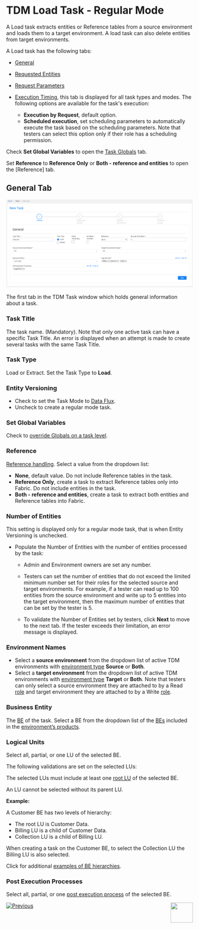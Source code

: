# TDM Load Task - Regular Mode

A Load task extracts entities or Reference tables from a source environment and loads them to a target environment. A load task can also delete entities from target environments.

A Load task has the following tabs:

- [General](#general)
- [Requested Entities](18_load_task_requested_entities_regular_mode.md)
- [Request Parameters](19_load_task_request_parameters_regular_mode.md)
- [Execution Timing](22_task_execution_timing_tab.md), this tab is displayed for all task types and modes. The following options are available  for the task's execution:

  - **Execution by Request**, default option.
  - **Scheduled execution**, set scheduling parameters to automatically execute the task based on the scheduling parameters. Note that testers can select this option only if their role has a scheduling permission.


Check **Set Global Variables** to open the [Task Globals](23_task_globals_tab.md) tab.

Set **Reference** to **Reference Only** or **Both - reference and entities** to open the [Reference] tab.

## General Tab


![general tab](images/load_general_tab_regular.png)

The first tab in the TDM Task window which holds general information about a task. 

### Task Title

The task name. (Mandatory). Note that only one active task can have a specific Task Title. An error is displayed when an attempt is made to create several tasks with the same Task Title.

### Task Type

Load or Extract. Set the Task Type to **Load**.

### Entity Versioning

- Check to set the Task Mode to [Data Flux](15_data_flux_task.md). 
- Uncheck to create a regular mode task.

### Set Global Variables 
Check to [override Globals on a task level](23_task_globals_tab.md).

### Reference 

[Reference handling](24_task_reference_tab.md). Select a value from the dropdown list:

- **None**, default value. Do not include Reference tables in the task.
- **Reference Only**, create a task to extract Reference tables only into Fabric. Do not include entities in the task.
- **Both - reference and entities**, create a task to extract both entities and Reference tables into Fabric.

### Number of Entities 

This setting is displayed only for a regular mode task, that is when Entity Versioning is unchecked. 

- Populate the Number of Entities with the number of entities processed by the task:

  - Admin and Environment owners are set any number.

  - Testers can set the number of entities that do not exceed the limited minimum number set for their roles for the selected source and target environments. For example, if a tester can read up to 100 entities from the source environment and write up to 5 entities into the target environment, then the maximum number of entities that can be set by the tester is 5. 

  - To validate the Number of Entities set by testers, click **Next** to move to the next tab. If the tester exceeds their limitation, an error message is displayed.

  


### Environment Names

- Select a **source environment** from the dropdown list of active TDM environments with [environment type](08_environment_window_general_information.md#environment-type) **Source** or **Both**. 
- Select a **target environment** from the dropdown list of active TDM environments with [environment type](08_environment_window_general_information.md#environment-type) **Target** or **Both**. 
Note that testers can only select a source environment they are attached to by a Read [role](10_environment_roles_tab.md) and target environment they are attached to by a Write [role](10_environment_roles_tab.md). 

### Business Entity

The [BE](04_tdm_gui_business_entity_window.md) of the task. Select a BE from the dropdown list of the [BEs](05_tdm_gui_product_window.md#be-and-lu-product-relationship) included in the [environment’s products](11_environment_products_tab.md). 

### Logical Units

Select all, partial, or one LU of the selected BE. 

The following validations are set on the selected LUs:

The selected LUs must include at least one [root LU](/articles/TDM/tdm_overview/03_business_entity_overview.md#root-lu) of the selected BE. 

An LU cannot be selected without its parent LU. 

**Example:**

A Customer BE has two levels of hierarchy: 
-  The  root LU is Customer Data.
-  Billing LU is a child of Customer Data.
-  Collection LU is a child of Billing LU. 

When creating a task on the Customer BE, to select the Collection LU the Billing LU is also selected.

Click for additional [examples of BE hierarchies](/articles/TDM/tdm_overview/03_business_entity_overview.md).

### Post Execution Processes

Select all, partial, or one [post execution process](04_tdm_gui_business_entity_window.md#post-execution-processes-tab) of the selected BE.



 [![Previous](/articles/images/Previous.png)](16_extract_task.md)[<img align="right" width="60" height="54" src="/articles/images/Next.png">](18_load_task_requested_entities_regular_mode.md)

